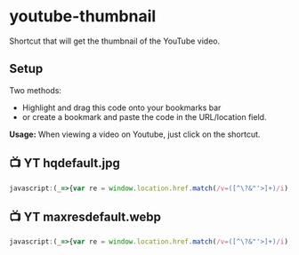 # youtube-thumbnail
Shortcut that will get the thumbnail of the YouTube video.

## Setup
Two methods:
* Highlight and drag this code onto your bookmarks bar
* or create a bookmark and paste the code in the URL/location field. 

**Usage:** When viewing a video on Youtube, just click on the shortcut.

## 📺 YT hqdefault.jpg
```js
javascript:(_=>{var re = window.location.href.match(/v=([^\?&"'>]+)/i); if (re && re.length > 0) { var videoId = re[1]; window.open('https://i.ytimg.com/vi/'+videoId+'/hqdefault.jpg')}})()
```

## 📺 YT maxresdefault.webp
```js
javascript:(_=>{var re = window.location.href.match(/v=([^\?&"'>]+)/i); if (re && re.length > 0) { var videoId = re[1]; window.open('https://i.ytimg.com/vi_webp/'+videoId+'/maxresdefault.webp')}})()
```
